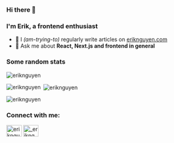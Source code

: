 ### Hi there 👋
### I'm Erik, a frontend enthusiast

- 📝 I _(am-trying-to)_ regularly write articles on [eriknguyen.com](http://eriknguyen.com)
- 💬 Ask me about **React, Next.js and frontend in general**

<h3 align="left">Some random stats</h3>
<p align="left"> <img src="https://komarev.com/ghpvc/?username=eriknguyen&label=Profile%20views&color=0e75b6&style=flat" alt="eriknguyen" /> </p>
<p><img align="left" src="https://github-readme-stats.vercel.app/api/top-langs?username=eriknguyen&show_icons=true&locale=en&layout=compact" alt="eriknguyen" /></p>

<p>&nbsp;<img align="center" src="https://github-readme-stats.vercel.app/api?username=eriknguyen&show_icons=true&locale=en" alt="eriknguyen" /></p>

<p><img align="center" src="https://github-readme-streak-stats.herokuapp.com/?user=eriknguyen&" alt="eriknguyen" /></p>

<h3 align="left">Connect with me:</h3>
<p align="left">
<a href="https://dev.to/eriknguyen" target="blank"><img align="center" src="https://raw.githubusercontent.com/rahuldkjain/github-profile-readme-generator/master/src/images/icons/Social/devto.svg" alt="eriknguyen" height="30" width="40" /></a>
<a href="https://twitter.com/_eriknguyen" target="blank"><img align="center" src="https://raw.githubusercontent.com/rahuldkjain/github-profile-readme-generator/master/src/images/icons/Social/twitter.svg" alt="_eriknguyen" height="30" width="40" /></a>
</p>
<!--
**eriknguyen/eriknguyen** is a ✨ _special_ ✨ repository because its `README.md` (this file) appears on your GitHub profile.

Here are some ideas to get you started:

- 🔭 I’m currently working on ...
- 🌱 I’m currently learning ...
- 👯 I’m looking to collaborate on ...
- 🤔 I’m looking for help with ...
- 💬 Ask me about ...
- 📫 How to reach me: ...
- 😄 Pronouns: ...
- ⚡ Fun fact: ...
-->
